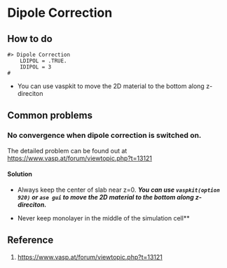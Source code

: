 # Dipole Correction

## How to do

```vasp
#> Dipole Correction
    LDIPOL = .TRUE.
    IDIPOL = 3
#
```
* You can use vaspkit to move the 2D material to the bottom along z-direciton

## Common problems

### No convergence when dipole correction is switched on.

The detailed problem can be found out at https://www.vasp.at/forum/viewtopic.php?t=13121

#### Solution
* Always keep the center of slab near z=0. ***You can use `vaspkit(option 920)` or `ase gui` to move the 2D material to the bottom along z-direciton.***

* Never keep monolayer in the middle of the simulation cell**

## Reference

1. https://www.vasp.at/forum/viewtopic.php?t=13121